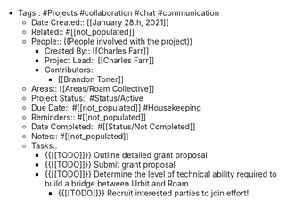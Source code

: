 - Tags:: #Projects #collaboration #chat #communication
    - Date Created:: [[January 28th, 2021]] 
    - Related:: #[[not_populated]]
    - People:: ((People involved with the project))
        - Created By:: [[Charles Farr]]
        - Project Lead:: [[Charles Farr]]
        - Contributors::
            - [[Brandon Toner]]
    - Areas:: [[Areas/Roam Collective]] 
    - Project Status:: #Status/Active
    - Due Date:: #[[not_populated]] #Housekeeping
    - Reminders:: #[[not_populated]] 
    - Date Completed:: #[[Status/Not Completed]]
    - Notes:: #[[not_populated]]
    - Tasks:: 
        - {{[[TODO]]}} Outline detailed grant proposal
        - {{[[TODO]]}} Submit grant proposal
        - {{[[TODO]]}} Determine the level of technical ability required to build a bridge between Urbit and Roam
            - {{[[TODO]]}} Recruit interested parties to join effort!
